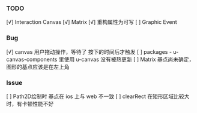### TODO

[√] Interaction Canvas
[√] Matrix
[√] 重构属性为可写
[ ] Graphic Event

### Bug

[√] canvas 用户拖动操作，等待了 按下的时间后才触发
[ ] packages - u-canvas-components 里使用 u-canvas 没有被热更新
[ ] Matrix 基点尚未确定，图形的基点应该是在左上角

### Issue

[ ] Path2D绘制时 基点在 ios 上与 web 不一致
[ ] clearRect 在矩形区域比较大时，有卡顿性能不好
